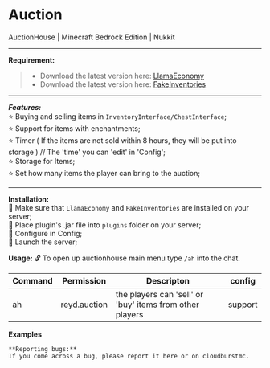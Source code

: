 # Auction
AuctionHouse | Minecraft Bedrock Edition | Nukkit

---
**Requirement:**<br />
> * Download the latest version here: [LlamaEconomy](https://cloudburstmc.org/resources/llamaeconomy.634/)
> * Download the latest version here: [FakeInventories](https://github.com/CloudburstMC/FakeInventories)

---

***Features:***<br />
:star: Buying and selling items in `InventoryInterface/ChestInterface`;<br />
:star: Support for items with enchantments;<br />
:star: Timer ( If the items are not sold within 8 hours, they will be put into storage ) // The 'time' you can 'edit' in 'Config';<br />
:star: Storage for Items;<br />
:star: Set how many items the player can bring to the auction;<br />

---

**Installation:**<br />
:black_square_button: Make sure that `LlamaEconomy` and `FakeInventories` are installed on your server;<br />
:black_square_button: Place plugin's .jar file into `plugins` folder on your server;<br />
:black_square_button: Configure in Config;<br />
:black_square_button: Launch the server;<br />

**Usage:**
:unlock: To open up auctionhouse main menu type `/ah` into the chat.

| Command | Permission | Descripton | config |
| --- | ------|-----| -------|
|ah| reyd.auction |the players can 'sell' or 'buy' items from other players|support|

**Examples**



```
**Reporting bugs:**
If you come across a bug, please report it here or on cloudburstmc.
```
